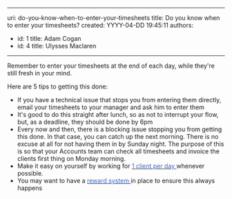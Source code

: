 

---
uri: do-you-know-when-to-enter-your-timesheets
title: Do you know when to enter your timesheets?
created: YYYY-04-DD 19:45:11
authors:
  - id: 1
    title: Adam Cogan
  - id: 4
    title: Ulysses Maclaren
---




<span class='intro'> <p>Remember to enter your timesheets at the end of each day, while they're still fresh in your mind.</p><p>Here are 5 tips to getting this done&#58;</p> </span>

<ul><li>If you have a technical issue that stops you from entering them directly, email your timesheets to your manager and ask him to enter them</li><li>It's good to do this straight after lunch, so as not to interrupt your flow, but, as a deadline, they should be done by 6pm</li><li>Every now and then, there is a blocking issue stopping you from getting this done. In that case, you can catch up the next morning. There is no excuse at all for not having them in by Sunday night. The purpose of this is so that your Accounts team can check all timesheets and invoice the clients first thing on Monday morning.</li><li>Make it easy on yourself by working for <a href="/Pages/book-a-minimum-of-1-day.aspx"><font color="#3a66cc">1 client per day </font></a>whenever possible.</li><li>You may want to have a <a href="/Pages/reward-your-employees-for-doing-their-timesheets.aspx"><font color="#3a66cc">reward system </font></a>in place to ensure this always happens</li></ul>


